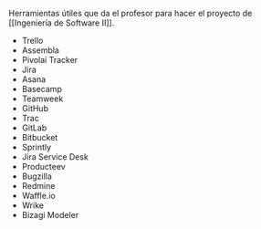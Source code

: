 Herramientas útiles que da el profesor para hacer el proyecto de [[Ingeniería de Software II]].

- Trello
- Assembla
- Pivolai Tracker
- Jira
- Asana
- Basecamp
- Teamweek
- GitHub
- Trac
- GitLab
- Bitbucket
- Sprintly
- Jira Service Desk
- Producteev
- Bugzilla
- Redmine
- Waffle.io
- Wrike
- Bizagi Modeler